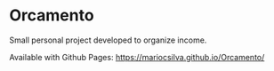 # Orcamento

Small personal project developed to organize income.

Available with Github Pages: https://mariocsilva.github.io/Orcamento/
